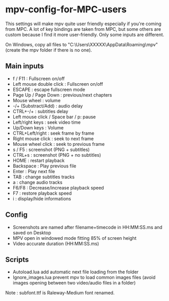 # mpv-config-for-MPC-users

This settings will make mpv quite user friendly especially if you're coming from MPC. A lot of key bindings are taken from MPC, but some others are custom because I find it more user-friendly.
Only some inputs are different.

On Windows, copy all files to "C:\Users\XXXXX\AppData\Roaming\mpv" (create the mpv folder if there is no one).

## Main inputs

- f / F11 : Fullscreen on/off
- Left mouse double click : Fullscreen on/off
- ESCAPE : escape fullscreen mode
- Page Up / Page Down : previous/next chapters
- Mouse wheel : volume
- -/+ (Substract/Add) : audio delay
- CTRL+-/+ : subtitles delay
- Left mouse click / Space bar / p: pause
- Left/right keys : seek video time
- Up/Down keys : Volume
- CTRL+Left/right : seek frame by frame
- Right mouse click : seek to next frame
- Mouse wheel click : seek to previous frame
- s / F5 : screenshot (PNG + subtitles)
- CTRL+s : screenshot (PNG + no subtitles)
- HOME : restart playback
- Backspace : Play previous file
- Enter : Play next file
- TAB : change subtitles tracks
- a : change audio tracks
- F6/F8 : Decrease/increase playback speed
- F7 : restore playback speed
- i : display/hide informations

## Config

- Screenshots are named after filename+timecode in HH:MM:SS.ms and saved on Desktop
- MPV open in windowed mode fitting 85% of screen height
- Video accurate duration (HH:MM:SS.ms)

## Scripts

- Autoload.lua add automatic next file loading from the folder
- Ignore_images.lua prevent mpv to load common images files (avoid images opening between two video/audio files in a folder)



Note : subfont.ttf is Raleway-Medium font renamed.
